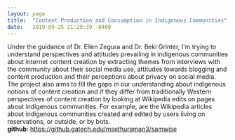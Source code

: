 ```yaml
---
layout: page
title:  "Content Production and Consumption in Indigenous Communities"
date:   2019-09-25 21:29:39 -0400
---
```

Under the guidance of Dr. Ellen Zegura and Dr. Beki Grinter, I'm trying to understand perspectives and attitudes prevailing in indigenous communities about internet content creation by extracting themes from interviews with the community about their social media use, attitudes towards blogging and content production and their perceptions about privacy on social media. The project also aims to fill the gaps in our understanding about indigenous notions of content creation and if they differ from traditionally Western perspectives of content creation by looking at Wikipedia edits on pages about indigenous communities. For example, are the Wikipedia articles about indigenous communities created and edited by users living on reservations, or outside, or by bots.  
__github__: <https://github.gatech.edu/msethuraman3/samwise> 
